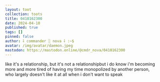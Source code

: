 ```yaml
---
layout: toot
collection: toots
title: 0410162300
date: 2024-04-10
published: true
tags: []
pinned: false
author: ⸸ commander ░ nova ⸸ :~$
avatar: /img/avatar/daemon.jpeg
mastodon: https://mastodon.online/@cmdr_nova/0410162300
---
```


like it's a relationship, but it's not a relationshipbut i do know i'm becoming more and more tired of having my time monopolized by another person, who largely doesn't like it at all when i don't want to speak
